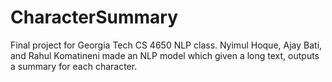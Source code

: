 # CharacterSummary
Final project for Georgia Tech CS 4650 NLP class. Nyimul Hoque, Ajay Bati, and Rahul Komatineni made an NLP model which given a long text, outputs a summary for each character.

